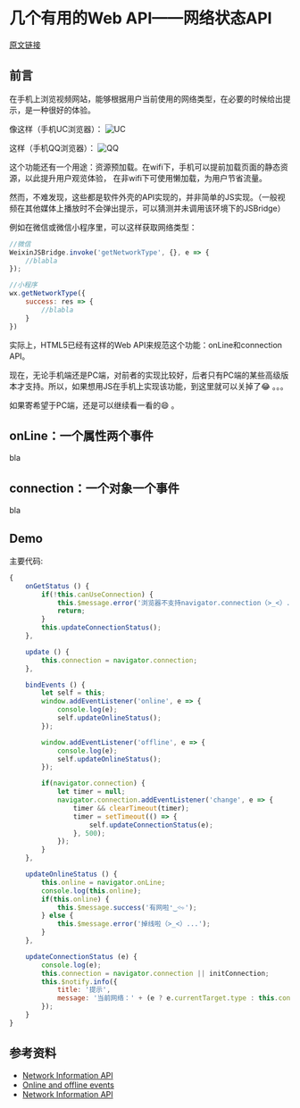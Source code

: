 # 几个有用的Web API——网络状态API

[原文链接](https://denzel.netlify.com/js/useful_webapis_connection.html?_=0987654334523)

## 前言
在手机上浏览视频网站，能够根据用户当前使用的网络类型，在必要的时候给出提示，是一种很好的体验。

像这样（手机UC浏览器）：
![UC](http://p8rbt50i2.bkt.clouddn.com/blogWechatIMG491527678464_.pic.jpg)

这样（手机QQ浏览器）：
![QQ](http://p8rbt50i2.bkt.clouddn.com/blogWechatIMG501527678489_.pic.jpg)

这个功能还有一个用途：资源预加载。在wifi下，手机可以提前加载页面的静态资源，以此提升用户观览体验，
在非wifi下可使用懒加载，为用户节省流量。

然而，不难发现，这些都是软件外壳的API实现的，并非简单的JS实现。（一般视频在其他媒体上播放时不会弹出提示，可以猜测并未调用该环境下的JSBridge）

例如在微信或微信小程序里，可以这样获取网络类型：

```js
//微信
WeixinJSBridge.invoke('getNetworkType', {}, e => {   
	//blabla
});

//小程序
wx.getNetworkType({
	success: res => {
		//blabla
	}
})   
```

实际上，HTML5已经有这样的Web API来规范这个功能：onLine和connection API。

现在，无论手机端还是PC端，对前者的实现比较好，后者只有PC端的某些高级版本才支持。所以，如果想用JS在手机上实现该功能，到这里就可以关掉了:joy: 。。。

如果寄希望于PC端，还是可以继续看一看的:smile: 。

## onLine：一个属性两个事件

bla


## connection：一个对象一个事件
bla


## Demo
主要代码:

```js
{
	onGetStatus () {
		if(!this.canUseConnection) {
			this.$message.error('浏览器不支持navigator.connection（>_<）...');
			return;
		}
		this.updateConnectionStatus();
	},

	update () {
		this.connection = navigator.connection;
	},

	bindEvents () {
		let self = this;
		window.addEventListener('online', e => {
			console.log(e);
			self.updateOnlineStatus();
		});

		window.addEventListener('offline', e => {
			console.log(e);
			self.updateOnlineStatus();
		});

		if(navigator.connection) {
			let timer = null;
			navigator.connection.addEventListener('change', e => {
				timer && clearTimeout(timer);
				timer = setTimeout(() => {
					self.updateConnectionStatus(e);
				}, 500);
			});
		}
	},

	updateOnlineStatus () {
		this.online = navigator.onLine;
		console.log(this.online);
		if(this.online) {
			this.$message.success('有网啦❛‿˂̵✧');
		} else {
			this.$message.error('掉线啦（>_<）...');
		}
	},

	updateConnectionStatus (e) {
		console.log(e);
		this.connection = navigator.connection || initConnection;
		this.$notify.info({
			title: '提示',
      		message: '当前网络：' + (e ? e.currentTarget.type : this.connection.type || 'unknown')
		});
	}
}
```


<WebAPIs-Connection></WebAPIs-Connection>

## 参考资料
- [Network Information API](https://developer.mozilla.org/en-US/docs/Web/API/Network_Information_API)
- [Online and offline events](https://developer.mozilla.org/en-US/docs/Web/API/NavigatorOnLine/Online_and_offline_events)
- [Network Information API](http://wicg.github.io/netinfo/)


<comment-tool></comment-tool>